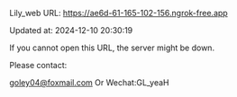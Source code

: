 Lily_web URL: https://ae6d-61-165-102-156.ngrok-free.app

Updated at: 2024-12-10 20:30:19

If you cannot open this URL, the server might be down.

Please contact: 

goley04@foxmail.com Or Wechat:GL_yeaH